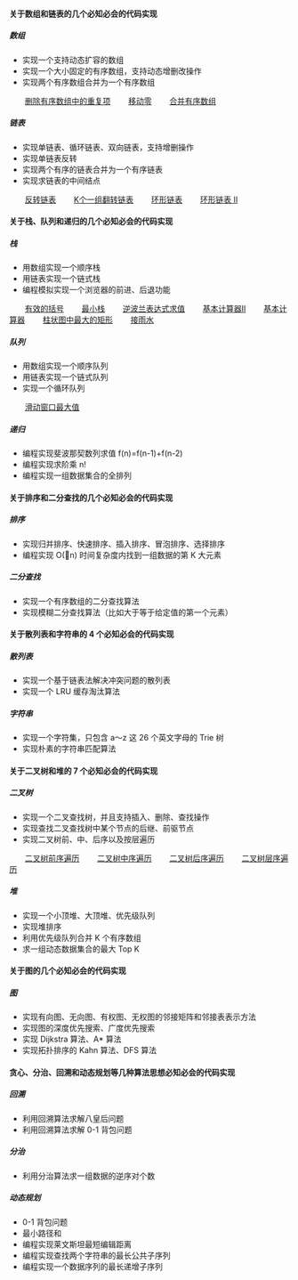 #### 关于数组和链表的几个必知必会的代码实现
##### 数组
* 实现一个支持动态扩容的数组
* 实现一个大小固定的有序数组，支持动态增删改操作
* 实现两个有序数组合并为一个有序数组

&ensp;&ensp;&ensp;&ensp;[删除有序数组中的重复项](src/main/java/com/kandy/algorithm/week01/LeetCode026.java) 
&ensp;&ensp;&ensp;&ensp;[移动零](src/main/java/com/kandy/algorithm/week01/LeetCode283.java) 
&ensp;&ensp;&ensp;&ensp;[合并有序数组](src/main/java/com/kandy/algorithm/week01/LeetCode088.java) 



##### 链表
* 实现单链表、循环链表、双向链表，支持增删操作
* 实现单链表反转
* 实现两个有序的链表合并为一个有序链表
* 实现求链表的中间结点

&ensp;&ensp;&ensp;&ensp;[反转链表](src/main/java/com/kandy/algorithm/week01/LeetCode206.java) 
&ensp;&ensp;&ensp;&ensp;[K个一组翻转链表](src/main/java/com/kandy/algorithm/week01/LeetCode025.java) 
&ensp;&ensp;&ensp;&ensp;[环形链表](src/main/java/com/kandy/algorithm/week01/LeetCode141.java) 
&ensp;&ensp;&ensp;&ensp;[环形链表 II](src/main/java/com/kandy/algorithm/week01/LeetCode142.java) 




#### 关于栈、队列和递归的几个必知必会的代码实现
##### 栈
* 用数组实现一个顺序栈
* 用链表实现一个链式栈
* 编程模拟实现一个浏览器的前进、后退功能

&ensp;&ensp;&ensp;&ensp;[有效的括号](src/main/java/com/kandy/algorithm/week01/LeetCode020.java) 
&ensp;&ensp;&ensp;&ensp;[最小栈](src/main/java/com/kandy/algorithm/week01/LeetCode155.java) 
&ensp;&ensp;&ensp;&ensp;[逆波兰表达式求值](src/main/java/com/kandy/algorithm/week01/LeetCode150.java) 
&ensp;&ensp;&ensp;&ensp;[基本计算器II](src/main/java/com/kandy/algorithm/week01/LeetCode227.java) 
&ensp;&ensp;&ensp;&ensp;[基本计算器](src/main/java/com/kandy/algorithm/week01/LeetCode224.java) 
&ensp;&ensp;&ensp;&ensp;[柱状图中最大的矩形](src/main/java/com/kandy/algorithm/week01/LeetCode084.java) 
&ensp;&ensp;&ensp;&ensp;[接雨水](src/main/java/com/kandy/algorithm/week01/LeetCode042.java) 


##### 队列
* 用数组实现一个顺序队列
* 用链表实现一个链式队列
* 实现一个循环队列

&ensp;&ensp;&ensp;&ensp;[滑动窗口最大值](src/main/java/com/kandy/algorithm/week01/LeetCode239.java) 



##### 递归
* 编程实现斐波那契数列求值 f(n)=f(n-1)+f(n-2)
* 编程实现求阶乘 n!
* 编程实现一组数据集合的全排列

#### 关于排序和二分查找的几个必知必会的代码实现
##### 排序
* 实现归并排序、快速排序、插入排序、冒泡排序、选择排序
* 编程实现 O(n) 时间复杂度内找到一组数据的第 K 大元素

##### 二分查找
* 实现一个有序数组的二分查找算法
* 实现模糊二分查找算法（比如大于等于给定值的第一个元素）

#### 关于散列表和字符串的 4 个必知必会的代码实现
##### 散列表
* 实现一个基于链表法解决冲突问题的散列表
* 实现一个 LRU 缓存淘汰算法

##### 字符串
* 实现一个字符集，只包含 a～z 这 26 个英文字母的 Trie 树
* 实现朴素的字符串匹配算法

#### 关于二叉树和堆的 7 个必知必会的代码实现
##### 二叉树
* 实现一个二叉查找树，并且支持插入、删除、查找操作
* 实现查找二叉查找树中某个节点的后继、前驱节点
* 实现二叉树前、中、后序以及按层遍历

&ensp;&ensp;&ensp;&ensp;[二叉树前序遍历](src/main/java/com/kandy/algorithm/leetcode/Solution144.java) 
&ensp;&ensp;&ensp;&ensp;[二叉树中序遍历](src/main/java/com/kandy/algorithm/leetcode/Solution094.java)
&ensp;&ensp;&ensp;&ensp;[二叉树后序遍历](src/main/java/com/kandy/algorithm/leetcode/Solution145.java) 
&ensp;&ensp;&ensp;&ensp;[二叉树层序遍历](src/main/java/com/kandy/algorithm/leetcode/Solution102.java) 

##### 堆
* 实现一个小顶堆、大顶堆、优先级队列
* 实现堆排序
* 利用优先级队列合并 K 个有序数组
* 求一组动态数据集合的最大 Top K

#### 关于图的几个必知必会的代码实现
##### 图
* 实现有向图、无向图、有权图、无权图的邻接矩阵和邻接表表示方法
* 实现图的深度优先搜索、广度优先搜索
* 实现 Dijkstra 算法、A* 算法
* 实现拓扑排序的 Kahn 算法、DFS 算法

#### 贪心、分治、回溯和动态规划等几种算法思想必知必会的代码实现
##### 回溯
* 利用回溯算法求解八皇后问题
* 利用回溯算法求解 0-1 背包问题

##### 分治
* 利用分治算法求一组数据的逆序对个数

##### 动态规划
* 0-1 背包问题
* 最小路径和
* 编程实现莱文斯坦最短编辑距离
* 编程实现查找两个字符串的最长公共子序列
* 编程实现一个数据序列的最长递增子序列





